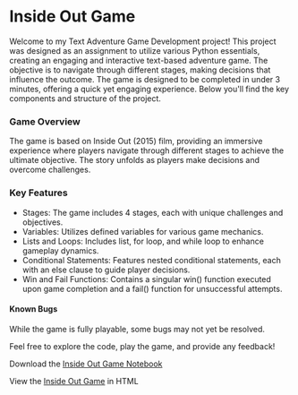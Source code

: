 # Inside Out Game

Welcome to my Text Adventure Game Development project! This project was designed as an assignment to utilize various Python essentials, creating an engaging and interactive text-based adventure game. The objective is to navigate through different stages, making decisions that influence the outcome. The game is designed to be completed in under 3 minutes, offering a quick yet engaging experience. Below you'll find the key components and structure of the project.

### Game Overview
The game is based on Inside Out (2015) film, providing an immersive experience where players navigate through different stages to achieve the ultimate objective. The story unfolds as players make decisions and overcome challenges.

### Key Features
- Stages: The game includes 4 stages, each with unique challenges and objectives.
- Variables: Utilizes defined variables for various game mechanics.
- Lists and Loops: Includes list, for loop, and while loop to enhance gameplay dynamics.
- Conditional Statements: Features nested conditional statements, each with an else clause to guide player decisions.
- Win and Fail Functions: Contains a singular win() function executed upon game completion and a fail() function for unsuccessful attempts.

#### Known Bugs
While the game is fully playable, some bugs may not yet be resolved.

Feel free to explore the code, play the game, and provide any feedback!


Download the [Inside Out Game Notebook](https://github.com/kbatin/kbworks.github.io/blob/main/insideoutgame.ipynb)

View the [Inside Out Game](https://github.com/kbatin/kbworks.github.io/blob/main/insideoutgame.html) in HTML
